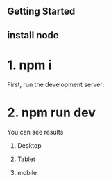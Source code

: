 ## Getting Started

## install node

# 1.  npm i
First, run the development server:
# 2. npm run dev

You can see results

1. Desktop 

2. Tablet

3. mobile
